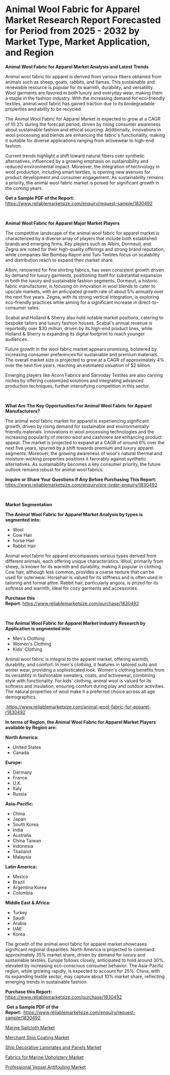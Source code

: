 <p><h1>Animal Wool Fabric for Apparel Market Research Report Forecasted for Period from 2025 -  2032 by Market Type, Market Application, and Region</h1></p><p><strong>Animal Wool Fabric for Apparel Market Analysis and Latest Trends</strong></p>
<p><p>Animal wool fabric for apparel is derived from various fibers obtained from animals such as sheep, goats, rabbits, and llamas. This sustainable and renewable resource is popular for its warmth, durability, and versatility. Wool garments are favored in both luxury and everyday wear, making them a staple in the fashion industry. With the increasing demand for eco-friendly textiles, animal wool fabric has gained traction due to its biodegradable properties and ability to be recycled.</p><p>The Animal Wool Fabric for Apparel Market is expected to grow at a CAGR of 10.3% during the forecast period, driven by rising consumer awareness about sustainable fashion and ethical sourcing. Additionally, innovations in wool processing and blends are enhancing the fabric's functionality, making it suitable for diverse applications ranging from activewear to high-end fashion. </p><p>Current trends highlight a shift toward natural fibers over synthetic alternatives, influenced by a growing emphasis on sustainability and reduced environmental impact. Moreover, the integration of technology in wool production, including smart textiles, is opening new avenues for product development and consumer engagement. As sustainability remains a priority, the animal wool fabric market is poised for significant growth in the coming years.</p></p>
<p><strong>Get a Sample PDF of the Report:&nbsp;</strong> <a href="https://www.reliablemarketsize.com/enquiry/request-sample/1830492?utm_campaign=1895&utm_medium=2&utm_source=Github&utm_content=ia&utm_term=03042025&utm_id=animal-wool-fabric-for-apparel">https://www.reliablemarketsize.com/enquiry/request-sample/1830492</a></p>
<p>&nbsp;</p>
<p><strong>Animal Wool Fabric for Apparel Major Market Players</strong></p>
<p><p>The competitive landscape of the animal wool fabric for apparel market is characterized by a diverse array of players that include both established brands and emerging firms. Key players such as Albini, Dormeuil, and Zegna are noted for their high-quality offerings and strong brand reputation, while companies like Bombay Rayon and Tuni Textiles focus on scalability and distribution reach to expand their market share.</p><p>Albini, renowned for fine shirting fabrics, has seen consistent growth driven by demand for luxury garments, positioning itself for substantial expansion in both the luxury and sustainable fashion segments. Dormeuil, a historic fabric manufacturer, is focusing on innovation in wool blends to cater to upscale markets, with an anticipated growth rate of about 5% annually over the next five years. Zegna, with its strong vertical integration, is exploring eco-friendly practices while aiming for a significant increase in direct-to-consumer sales. </p><p>Scabal and Holland & Sherry also hold notable market positions, catering to bespoke tailors and luxury fashion houses. Scabal's annual revenue is reportedly over $30 million, driven by its high-end product lines, while Holland & Sherry is expanding its digital footprint to reach younger audiences.</p><p>Future growth in the wool fabric market appears promising, bolstered by increasing consumer preferences for sustainable and premium materials. The overall market size is projected to grow at a CAGR of approximately 4% over the next five years, reaching an estimated valuation of $2 billion. </p><p>Emerging players like Acorn Fabrics and Sarvoday Textiles are also carving niches by offering customized solutions and integrating advanced production techniques, further intensifying competition in this sector.</p></p>
<p>&nbsp;</p>
<p><strong>What Are The Key Opportunities For Animal Wool Fabric for Apparel Manufacturers?</strong></p>
<p><p>The animal wool fabric market for apparel is experiencing significant growth, driven by rising demand for sustainable and environmentally friendly materials. Innovations in wool processing technologies and the increasing popularity of merino wool and cashmere are enhancing product appeal. The market is projected to expand at a CAGR of around 6% over the next five years, spurred by a shift towards premium and luxury apparel segments. Moreover, the growing awareness of wool's natural thermal and moisture-wicking properties positions it favorably against synthetic alternatives. As sustainability becomes a key consumer priority, the future outlook remains robust for animal wool fabrics.</p></p>
<p><strong>Inquire or Share Your Questions If Any Before Purchasing This Report:</strong> <a href="https://www.reliablemarketsize.com/enquiry/pre-order-enquiry/1830492?utm_campaign=1895&utm_medium=2&utm_source=Github&utm_content=ia&utm_term=03042025&utm_id=animal-wool-fabric-for-apparel">https://www.reliablemarketsize.com/enquiry/pre-order-enquiry/1830492</a></p>
<p>&nbsp;</p>
<p><strong>Market Segmentation</strong></p>
<p><strong>The Animal Wool Fabric for Apparel Market Analysis by types is segmented into:</strong></p>
<p><ul><li>Wool</li><li>Cow Hair</li><li>horse Hair</li><li>Rabbit Hair</li></ul></p>
<p><p>Animal wool fabric for apparel encompasses various types derived from different animals, each offering unique characteristics. Wool, primarily from sheep, is known for its warmth and durability, making it popular in clothing. Cow hair, although less common, provides a coarse texture that can be used for outerwear. Horsehair is valued for its stiffness and is often used in tailoring and formal attire. Rabbit hair, particularly angora, is prized for its softness and warmth, ideal for cozy garments and accessories.</p></p>
<p><strong>Purchase this Report:&nbsp;</strong><a href="https://www.reliablemarketsize.com/purchase/1830492?utm_campaign=1895&utm_medium=2&utm_source=Github&utm_content=ia&utm_term=03042025&utm_id=animal-wool-fabric-for-apparel">https://www.reliablemarketsize.com/purchase/1830492</a></p>
<p>&nbsp;</p>
<p><strong>The Animal Wool Fabric for Apparel Market Industry Research by Application is segmented into:</strong></p>
<p><ul><li>Men's Clothing</li><li>Women's Clothing</li><li>Kids' Clothing</li></ul></p>
<p><p>Animal wool fabric is integral to the apparel market, offering warmth, durability, and comfort. In men's clothing, it features in tailored suits and winter wear, providing a sophisticated look. Women's clothing benefits from its versatility in fashionable sweaters, coats, and activewear, combining style with functionality. For kids' clothing, animal wool is valued for its softness and insulation, ensuring comfort during play and outdoor activities. The natural properties of wool make it a preferred choice across all age demographics.</p></p>
<p><a href="https://www.reliablemarketsize.com/animal-wool-fabric-for-apparel-r1830492?utm_campaign=1895&utm_medium=2&utm_source=Github&utm_content=ia&utm_term=03042025&utm_id=animal-wool-fabric-for-apparel">&nbsp;https://www.reliablemarketsize.com/animal-wool-fabric-for-apparel-r1830492</a></p>
<p><strong>In terms of Region, the Animal Wool Fabric for Apparel Market Players available by Region are:</strong></p>
<p>
    <p> <strong> North America: </strong>
        <ul>
            <li>United States</li>
            <li>Canada</li>
        </ul>
        </p> 
    <p> <strong> Europe: </strong>
        <ul>
            <li>Germany</li>
            <li>France</li>
            <li>U.K.</li>
            <li>Italy</li>
            <li>Russia</li>
        </ul>
        </p> 
    <p> <strong> Asia-Pacific: </strong>
        <ul>
            <li>China</li>
            <li>Japan</li>
            <li>South Korea</li>
            <li>India</li>
            <li>Australia</li>
            <li>China Taiwan</li>
            <li>Indonesia</li>
            <li>Thailand</li>
            <li>Malaysia</li>
        </ul>
        </p> 
    <p> <strong> Latin America: </strong>
        <ul>
            <li>Mexico</li>
            <li>Brazil</li>
            <li>Argentina Korea</li>
            <li>Colombia</li>
        </ul>
        </p> 
    <p> <strong> Middle East & Africa: </strong>
        <ul>
            <li>Turkey</li>
            <li>Saudi</li>
            <li>Arabia</li>
            <li>UAE</li>
            <li>Korea</li>
        </ul>
    </p>
    </p>
<p><p>The growth of the animal wool fabric for apparel market showcases significant regional disparities. North America is projected to command approximately 35% market share, driven by demand for luxury and sustainable textiles. Europe follows closely, anticipated to hold around 30%, elevated by increasing eco-conscious consumer behavior. The Asia-Pacific region, while growing rapidly, is expected to account for 25%. China, with its expanding textile sector, may capture about 10% market share, reflecting emerging trends in sustainable fashion.</p></p>
<p><strong>Purchase this Report: </strong><a href="https://www.reliablemarketsize.com/purchase/1830492?utm_campaign=1895&utm_medium=2&utm_source=Github&utm_content=ia&utm_term=03042025&utm_id=animal-wool-fabric-for-apparel">https://www.reliablemarketsize.com/purchase/1830492</a></p>
<p>&nbsp;<strong>Get a Sample PDF of the Report:&nbsp;&nbsp;</strong><a href="https://www.reliablemarketsize.com/enquiry/request-sample/1830492?utm_campaign=1895&utm_medium=2&utm_source=Github&utm_content=ia&utm_term=03042025&utm_id=animal-wool-fabric-for-apparel">https://www.reliablemarketsize.com/enquiry/request-sample/1830492</a></p>
<p><strong></strong></p>
<p><p><a href="https://github.com/oduorsarath9/Market-Research-Report-List-1/blob/main/marine-sailcloth-market.md?utm_campaign=1895&utm_medium=2&utm_source=Github&utm_content=ia&utm_term=03042025&utm_id=animal-wool-fabric-for-apparel">Marine Sailcloth Market</a></p><p><a href="https://github.com/eleussabra/Market-Research-Report-List-1/blob/main/merchant-ship-coating-market.md?utm_campaign=1895&utm_medium=2&utm_source=Github&utm_content=ia&utm_term=03042025&utm_id=animal-wool-fabric-for-apparel">Merchant Ship Coating Market</a></p><p><a href="https://github.com/ildyduedu/Market-Research-Report-List-1/blob/main/ship-decorative-laminates-and-panels-market.md?utm_campaign=1895&utm_medium=2&utm_source=Github&utm_content=ia&utm_term=03042025&utm_id=animal-wool-fabric-for-apparel">Ship Decorative Laminates and Panels Market</a></p><p><a href="https://github.com/salkidtodo/Market-Research-Report-List-1/blob/main/fabrics-for-marine-upholstery-market.md?utm_campaign=1895&utm_medium=2&utm_source=Github&utm_content=ia&utm_term=03042025&utm_id=animal-wool-fabric-for-apparel">Fabrics for Marine Upholstery Market</a></p><p><a href="https://github.com/floengsubb/Market-Research-Report-List-1/blob/main/professional-vessel-antifouling-market.md?utm_campaign=1895&utm_medium=2&utm_source=Github&utm_content=ia&utm_term=03042025&utm_id=animal-wool-fabric-for-apparel">Professional Vessel Antifouling Market</a></p></p>